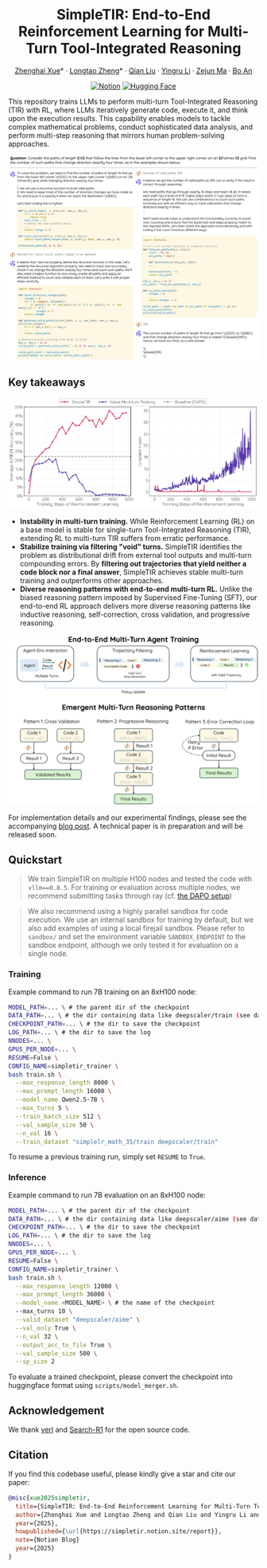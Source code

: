 <p align="center">
<h1 align="center">SimpleTIR: End-to-End Reinforcement Learning for Multi-Turn Tool-Integrated Reasoning</h1>
</p>
<p align="center">
  <p align="center">
    <a href="https://aidefender.github.io/">Zhenghai Xue</a>*
    ·
    <a href="https://ltzheng.github.io/">Longtao Zheng</a>*
    ·
    <a href="https://siviltaram.github.io/">Qian Liu</a>
    ·
    <a href="https://richardli.xyz/">Yingru Li</a>
    ·
    <a href="https://scholar.google.com/citations?user=XwY9LXoAAAAJ">Zejun Ma</a>
    ·
    <a href="https://personal.ntu.edu.sg/boan/index.html">Bo An</a><br>
  </p>
</p>

<div align="center">

[![Notion](https://img.shields.io/badge/Notion-%23000000.svg?style=for-the-badge&logo=notion&logoColor=white)](https://simpletir.notion.site/report) [![Hugging Face](https://img.shields.io/badge/SimpleTIR-fcd022?style=for-the-badge&logo=Huggingface&logoColor=000)](https://huggingface.co/collections/ZhenghaiXue/simpletir-686ce09ae6e1db33b375f03d)

</div>

This repository trains LLMs to perform multi-turn Tool-Integrated Reasoning (TIR) with RL, where LLMs iteratively generate code, execute it, and think upon the execution results. This capability enables models to tackle complex mathematical problems, conduct sophisticated data analysis, and perform multi-step reasoning that mirrors human problem-solving approaches.

![](recipe/simpletir/assets/simpletir_example.jpg)

## Key takeaways

![](recipe/simpletir/assets/simpletir_curve.png)

- **Instability in multi-turn training.** While Reinforcement Learning (RL) on a base model is stable for single-turn Tool-Integrated Reasoning (TIR), extending RL to multi-turn TIR suffers from erratic performance.
- **Stabilize training via filtering "void" turns.** SimpleTIR identifies the problem as distributional drift from external tool outputs and multi-turn compounding errors. By **filtering out trajectories that yield neither a code block nor a final answer**, SimpleTIR achieves stable multi-turn training and outperforms other approaches.
- **Diverse reasoning patterns with end-to-end multi-turn RL.** Unlike the biased reasoning pattern imposed by Supervised Fine-Tuning (SFT), our end-to-end RL approach delivers more diverse reasoning patterns like inductive reasoning, self-correction, cross validation, and progressive reasoning.

![](recipe/simpletir/assets/simpletir_overview.png)

For implementation details and our experimental findings, please see the accompanying [blog post](https://simpletir.notion.site/report). A technical paper is in preparation and will be released soon.

## Quickstart

> We train SimpleTIR on multiple H100 nodes and tested the code with `vllm==0.8.5`. For training or evaluation across multiple nodes, we recommend submitting tasks through ray (cf. [the DAPO setup](https://github.com/volcengine/verl/tree/main/recipe/dapo))

> We also recommend using a highly parallel sandbox for code execution. We use an internal sandbox for training by default, but we also add examples of using a local firejail sandbox. Please refer to `sandbox/` and set the environment variable `SANDBOX_ENDPOINT` to the sandbox endpoint, although we only tested it for evaluation on a single node.

### Training

Example command to run 7B training on an 8xH100 node:

```bash
MODEL_PATH=... \ # the parent dir of the checkpoint
DATA_PATH=... \ # the dir containing data like deepscaler/train (see datasets/)
CHECKPOINT_PATH=... \ # the dir to save the checkpoint
LOG_PATH=... \ # the dir to save the log
NNODES=... \
GPUS_PER_NODE=... \
RESUME=False \
CONFIG_NAME=simpletir_trainer \
bash train.sh \
  --max_response_length 8000 \
  --max_prompt_length 16000 \
  --model_name Qwen2.5-7B \
  --max_turns 5 \
  --train_batch_size 512 \
  --val_sample_size 50 \
  --n_val 16 \
  --train_dataset "simplelr_math_35/train deepscaler/train"
```

To resume a previous training run, simply set `RESUME` to `True`.

### Inference

Example command to run 7B evaluation on an 8xH100 node:

```bash
MODEL_PATH=... \ # the parent dir of the checkpoint
DATA_PATH=... \ # the dir containing data like deepscaler/aime (see datasets/)
CHECKPOINT_PATH=... \ # the dir to save the checkpoint
LOG_PATH=... \ # the dir to save the log
NNODES=... \
GPUS_PER_NODE=... \
RESUME=False \
CONFIG_NAME=simpletir_trainer \
bash train.sh \
  --max_response_length 12000 \
  --max_prompt_length 36000 \
  --model_name <MODEL_NAME> \ # the name of the checkpoint
  --max_turns 10 \
  --valid_dataset "deepscaler/aime" \
  --val_only True \
  --n_val 32 \
  --output_acc_to_file True \
  --val_sample_size 500 \
  --sp_size 2
```

To evaluate a trained checkpoint, please convert the checkpoint into huggingface format using `scripts/model_merger.sh`.

## Acknowledgement
We thank [verl](https://github.com/volcengine/verl) and [Search-R1](https://github.com/PeterGriffinJin/Search-R1) for the open source code.

## Citation

If you find this codebase useful, please kindly give a star and cite our paper:

```bibtex
@misc{xue2025simpletir,
  title={SimpleTIR: End-to-End Reinforcement Learning for Multi-Turn Tool-Integrated Reasoning},
  author={Zhenghai Xue and Longtao Zheng and Qian Liu and Yingru Li and Zejun Ma and Bo An},
  year={2025},
  howpublished={\url{https://simpletir.notion.site/report}},
  note={Notion Blog}
  year={2025}
}
```

